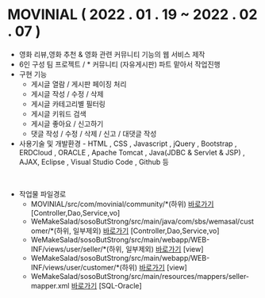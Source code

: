 # MOVINIAL ( 2022 . 01 . 19 ~ 2022 . 02 . 07 )

- 영화 리뷰,영화 추천 & 영화 관련 커뮤니티 기능의 웹 서비스 제작
- 6인 구성 팀 프로젝트 / * 커뮤니티 (자유게시판) 파트 맡아서 작업진행
- 구현 기능
    - 게시글 열람 / 게시판 페이징 처리
    - 게시글 작성 / 수정 / 삭제
    - 게시글 카테고리별 필터링
    - 게시글 키워드 검색
    - 게시글 좋아요 / 신고하기
    - 댓글 작성 / 수정 / 삭제 / 신고 / 대댓글 작성
- 사용기술 및 개발환경 - HTML , CSS , Javascript , jQuery , Bootstrap , ERDCloud , ORACLE , Apache Tomcat , Java(JDBC & Servlet & JSP) , AJAX, Eclipse , Visual Studio Code , Github 등

<br>

- 작업물 파일경로
    - MOVINIAL/src/com/movinial/community/*(하위) <a href="https://github.com/JM261/WeMakeSalad/tree/master/sosoButStrong/src/main/java/com/sbs/wemasal/seller">바로가기</a> [Controller,Dao,Service,vo]
    - WeMakeSalad/sosoButStrong/src/main/java/com/sbs/wemasal/customer/*(하위, 일부제외) <a href="https://github.com/JM261/WeMakeSalad/tree/master/sosoButStrong/src/main/java/com/sbs/wemasal/customer">바로가기</a> [Controller,Dao,Service,vo]
    - WeMakeSalad/sosoButStrong/src/main/webapp/WEB-INF/views/user/seller/*(하위, 일부제외) <a href="https://github.com/JM261/WeMakeSalad/tree/master/sosoButStrong/src/main/webapp/WEB-INF/views/user/seller">바로가기</a> [view]
    - WeMakeSalad/sosoButStrong/src/main/webapp/WEB-INF/views/user/customer/*(하위) <a href="https://github.com/JM261/WeMakeSalad/tree/master/sosoButStrong/src/main/webapp/WEB-INF/views/user/customer">바로가기</a> [view]
    - WeMakeSalad/sosoButStrong/src/main/resources/mappers/seller-mapper.xml <a href="https://github.com/JM261/WeMakeSalad/blob/master/sosoButStrong/src/main/resources/mappers/seller-mapper.xml">바로가기</a> [SQL-Oracle]

